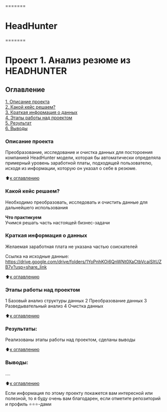 =======
# HeadHunter
=======

# Проект 1. Анализ резюме из HEADHUNTER

## Оглавление  
[1. Описание проекта](README.md#Описание-проекта)  
[2. Какой кейс решаем?](README.md#Какой-кейс-решаем)  
[3. Краткая информация о данных](README.md#Краткая-информация-о-данных)  
[4. Этапы работы над проектом](README.md#Этапы-работы-над-проектом)  
[5. Результат](README.md#Результат)    
[6. Выводы](README.md#Выводы) 

### Описание проекта    
Преобразование, исследование и очистка данных для постороения компанией HeadHunter модели, которая бы автоматически определяла примерный уровень заработной платы, подходящей пользователю, исходя из информации, которую он указал о себе в резюме.

:arrow_up:[к оглавлению](README.md#Оглавление)


### Какой кейс решаем?    
Необходимо преобразовать, исследовать и очистить данные для дальнейшего использования 

**Что практикуем**     
Учимся решать часть настоящей бизнес-задачи

### Краткая информация о данных

Желаемая заработная плата не указана частью соискателей

Ссылка на исходные данные: https://drive.google.com/drive/folders/1YoPnhKOi6QnWNt0XaCtbVcaiSItUZB7v?usp=share_link

  
:arrow_up:[к оглавлению](README.md#Оглавление)


### Этапы работы над проектом  
1 Базовый анализ структуры данных
2 Преобразование данных
3 Разведывательный анализ
4 Очистка данных

:arrow_up:[к оглавлению](README.md#Оглавление)


### Результаты:  
Реализованы этапы работы над проектом, сделаны выводы

:arrow_up:[к оглавлению](README.md#Оглавление)


### Выводы:  
....

:arrow_up:[к оглавлению](README.md#Оглавление)


Если информация по этому проекту покажется вам интересной или полезной, то я буду очень вам благодарен, если отметите репозиторий и профиль ⭐️⭐️⭐️-дами